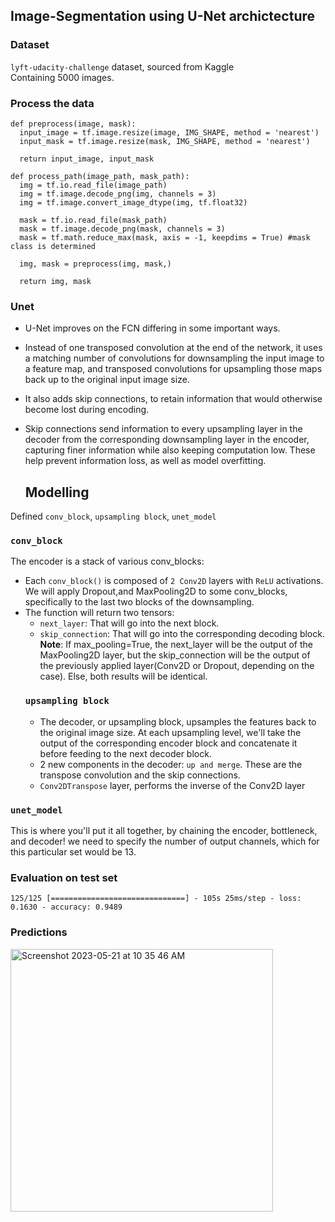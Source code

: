## Image-Segmentation using U-Net archictecture 
### Dataset
`lyft-udacity-challenge` dataset, sourced from Kaggle <br>
Containing 5000 images. 

### Process the data 
```
def preprocess(image, mask):
  input_image = tf.image.resize(image, IMG_SHAPE, method = 'nearest')
  input_mask = tf.image.resize(mask, IMG_SHAPE, method = 'nearest')

  return input_image, input_mask

def process_path(image_path, mask_path):
  img = tf.io.read_file(image_path)
  img = tf.image.decode_png(img, channels = 3)
  img = tf.image.convert_image_dtype(img, tf.float32)

  mask = tf.io.read_file(mask_path)
  mask = tf.image.decode_png(mask, channels = 3)
  mask = tf.math.reduce_max(mask, axis = -1, keepdims = True) #mask class is determined 

  img, mask = preprocess(img, mask,)

  return img, mask
  ```
  ### Unet 
- U-Net improves on the FCN differing in some important ways. 
- Instead of one transposed convolution at the end of the network, it uses a matching number of convolutions for downsampling the input image to a feature map, and transposed convolutions for upsampling those maps back up to the original input image size. 
- It also adds skip connections, to retain information that would otherwise become lost during encoding. 
- Skip connections send information to every upsampling layer in the decoder from the corresponding downsampling layer in the encoder, capturing finer information while also keeping computation low. These help prevent information loss, as well as model overfitting.


  ## Modelling 
Defined `conv_block`, `upsampling block`, `unet_model`
  ### `conv_block`
The encoder is a stack of various conv_blocks:
- Each `conv_block()` is composed of `2 Conv2D` layers with `ReLU` activations. We will apply Dropout,and MaxPooling2D to some conv_blocks, specifically to the last two blocks of the downsampling.
- The function will return two tensors:
  - `next_layer`: That will go into the next block.
  - `skip_connection`: That will go into the corresponding decoding block.
**Note**: If max_pooling=True, the next_layer will be the output of the MaxPooling2D layer, but the skip_connection will be the output of the previously applied layer(Conv2D or Dropout, depending on the case). Else, both results will be identical.
  ### `upsampling block`
  - The decoder, or upsampling block, upsamples the features back to the original image size. At each upsampling level, we'll take the output of the corresponding encoder block and concatenate it before feeding to the next decoder block.
  - 2 new components in the decoder: `up and merge`. These are the transpose convolution and the skip connections. 
  - `Conv2DTranspose` layer, performs the inverse of the Conv2D layer
 ### `unet_model`
 This is where you'll put it all together, by chaining the encoder, bottleneck, and decoder! we need to specify the number of output channels, which for this particular set would be 13. 
 
  
  ### Evaluation on test set 
  ```
  125/125 [==============================] - 105s 25ms/step - loss: 0.1630 - accuracy: 0.9489
```

### Predictions 
<img width="420" alt="Screenshot 2023-05-21 at 10 35 46 AM" src="https://github.com/ayushs0911/Image-Segmentation/assets/122048067/cdfdb3b8-e856-4dc4-aa12-2bcad444190d">
